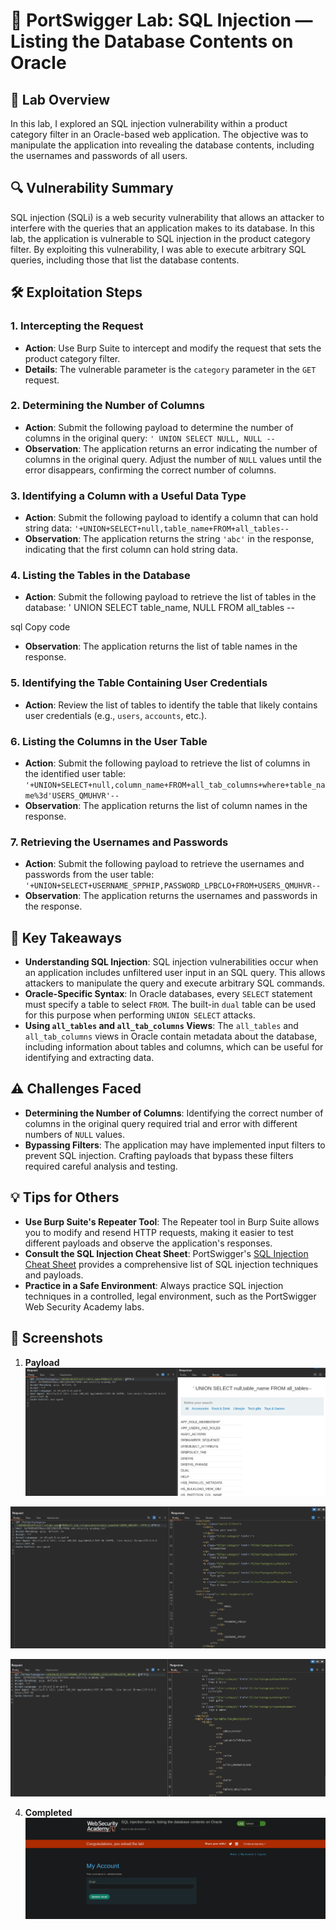 # 🧪 PortSwigger Lab: SQL Injection — Listing the Database Contents on Oracle

## 🎯 Lab Overview

In this lab, I explored an SQL injection vulnerability within a product category filter in an Oracle-based web application. The objective was to manipulate the application into revealing the database contents, including the usernames and passwords of all users.

## 🔍 Vulnerability Summary

SQL injection (SQLi) is a web security vulnerability that allows an attacker to interfere with the queries that an application makes to its database. In this lab, the application is vulnerable to SQL injection in the product category filter. By exploiting this vulnerability, I was able to execute arbitrary SQL queries, including those that list the database contents.

## 🛠️ Exploitation Steps

### 1. Intercepting the Request

- **Action**: Use Burp Suite to intercept and modify the request that sets the product category filter.
- **Details**: The vulnerable parameter is the `category` parameter in the `GET` request.

### 2. Determining the Number of Columns

- **Action**: Submit the following payload to determine the number of columns in the original query:
  `' UNION SELECT NULL, NULL --`
- **Observation**: The application returns an error indicating the number of columns in the original query. Adjust the number of `NULL` values until the error disappears, confirming the correct number of columns.

### 3. Identifying a Column with a Useful Data Type

- **Action**: Submit the following payload to identify a column that can hold string data:
  `'+UNION+SELECT+null,table_name+FROM+all_tables--`
- **Observation**: The application returns the string `'abc'` in the response, indicating that the first column can hold string data.

### 4. Listing the Tables in the Database

- **Action**: Submit the following payload to retrieve the list of tables in the database:
' UNION SELECT table_name, NULL FROM all_tables --

sql
Copy code
- **Observation**: The application returns the list of table names in the response.

### 5. Identifying the Table Containing User Credentials

- **Action**: Review the list of tables to identify the table that likely contains user credentials (e.g., `users`, `accounts`, etc.).

### 6. Listing the Columns in the User Table

- **Action**: Submit the following payload to retrieve the list of columns in the identified user table:
  `'+UNION+SELECT+null,column_name+FROM+all_tab_columns+where+table_name%3d'USERS_QMUHVR'--`
- **Observation**: The application returns the list of column names in the response.

### 7. Retrieving the Usernames and Passwords

- **Action**: Submit the following payload to retrieve the usernames and passwords from the user table:
  `'+UNION+SELECT+USERNAME_SPPHIP,PASSWORD_LPBCLO+FROM+USERS_QMUHVR--`
- **Observation**: The application returns the usernames and passwords in the response.

## 🧠 Key Takeaways

- **Understanding SQL Injection**: SQL injection vulnerabilities occur when an application includes unfiltered user input in an SQL query. This allows attackers to manipulate the query and execute arbitrary SQL commands.
- **Oracle-Specific Syntax**: In Oracle databases, every `SELECT` statement must specify a table to select `FROM`. The built-in `dual` table can be used for this purpose when performing `UNION SELECT` attacks.
- **Using `all_tables` and `all_tab_columns` Views**: The `all_tables` and `all_tab_columns` views in Oracle contain metadata about the database, including information about tables and columns, which can be useful for identifying and extracting data.

## ⚠️ Challenges Faced

- **Determining the Number of Columns**: Identifying the correct number of columns in the original query required trial and error with different numbers of `NULL` values.
- **Bypassing Filters**: The application may have implemented input filters to prevent SQL injection. Crafting payloads that bypass these filters required careful analysis and testing.

## 💡 Tips for Others

- **Use Burp Suite's Repeater Tool**: The Repeater tool in Burp Suite allows you to modify and resend HTTP requests, making it easier to test different payloads and observe the application's responses.
- **Consult the SQL Injection Cheat Sheet**: PortSwigger's [SQL Injection Cheat Sheet](https://portswigger.net/web-security/sql-injection/cheat-sheet) provides a comprehensive list of SQL injection techniques and payloads.
- **Practice in a Safe Environment**: Always practice SQL injection techniques in a controlled, legal environment, such as the PortSwigger Web Security Academy labs.

## 📸 Screenshots

1. **Payload**  
 ![Intercepted Request](https://github.com/Harbeer-Singh/Portswigger-Labs/blob/main/SQL%20INJECTION/LAB-6/images/1.png)

 
 ![Number of Columns](https://github.com/Harbeer-Singh/Portswigger-Labs/blob/main/SQL%20INJECTION/LAB-6/images/2.png)


 ![Column Data Type](https://github.com/Harbeer-Singh/Portswigger-Labs/blob/main/SQL%20INJECTION/LAB-6/images/3.png)

4. **Completed**  
 ![List Tables](https://github.com/Harbeer-Singh/Portswigger-Labs/blob/main/SQL%20INJECTION/LAB-6/images/4.png)
